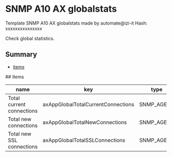 # SNMP A10 AX globalstats
Template SNMP A10 AX globalstats  made by automate@izi-it
Hash: xxxxxxxxxxxxxxx

Check global statistics.
## Summary
* [items](#items)

<a name="items" />
## Items

| name | key | type |
| ------------- |------------- |------------- |
| Total current connections | axAppGlobalTotalCurrentConnections | SNMP_AGENT |
| Total new connections | axAppGlobalTotalNewConnections | SNMP_AGENT |
| Total new SSL connections | axAppGlobalTotalSSLConnections | SNMP_AGENT |
